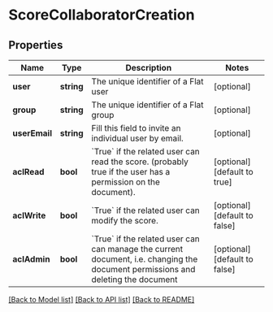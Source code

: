 # ScoreCollaboratorCreation

## Properties
Name | Type | Description | Notes
------------ | ------------- | ------------- | -------------
**user** | **string** | The unique identifier of a Flat user | [optional] 
**group** | **string** | The unique identifier of a Flat group | [optional] 
**userEmail** | **string** | Fill this field to invite an individual user by email. | [optional] 
**aclRead** | **bool** | &#x60;True&#x60; if the related user can read the score. (probably true if the user has a permission on the document). | [optional] [default to true]
**aclWrite** | **bool** | &#x60;True&#x60; if the related user can modify the score. | [optional] [default to false]
**aclAdmin** | **bool** | &#x60;True&#x60; if the related user can can manage the current document, i.e. changing the document permissions and deleting the document | [optional] [default to false]

[[Back to Model list]](../README.md#documentation-for-models) [[Back to API list]](../README.md#documentation-for-api-endpoints) [[Back to README]](../README.md)


